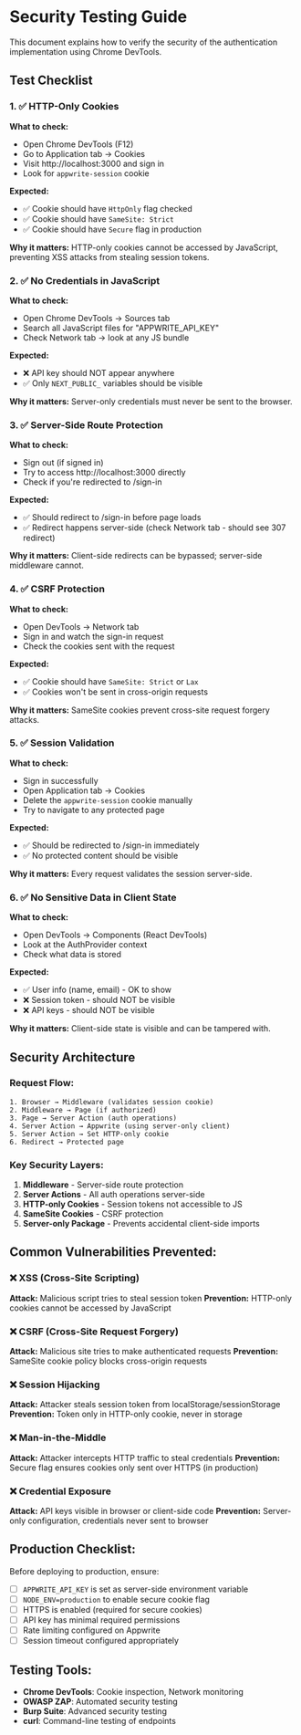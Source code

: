 # Security Testing Guide

This document explains how to verify the security of the authentication implementation using Chrome DevTools.

## Test Checklist

### 1. ✅ HTTP-Only Cookies
**What to check:**
- Open Chrome DevTools (F12)
- Go to Application tab → Cookies
- Visit http://localhost:3000 and sign in
- Look for `appwrite-session` cookie

**Expected:**
- ✅ Cookie should have `HttpOnly` flag checked
- ✅ Cookie should have `SameSite: Strict`
- ✅ Cookie should have `Secure` flag in production

**Why it matters:** HTTP-only cookies cannot be accessed by JavaScript, preventing XSS attacks from stealing session tokens.

### 2. ✅ No Credentials in JavaScript
**What to check:**
- Open Chrome DevTools → Sources tab
- Search all JavaScript files for "APPWRITE_API_KEY"
- Check Network tab → look at any JS bundle

**Expected:**
- ❌ API key should NOT appear anywhere
- ✅ Only `NEXT_PUBLIC_` variables should be visible

**Why it matters:** Server-only credentials must never be sent to the browser.

### 3. ✅ Server-Side Route Protection
**What to check:**
- Sign out (if signed in)
- Try to access http://localhost:3000 directly
- Check if you're redirected to /sign-in

**Expected:**
- ✅ Should redirect to /sign-in before page loads
- ✅ Redirect happens server-side (check Network tab - should see 307 redirect)

**Why it matters:** Client-side redirects can be bypassed; server-side middleware cannot.

### 4. ✅ CSRF Protection
**What to check:**
- Open DevTools → Network tab
- Sign in and watch the sign-in request
- Check the cookies sent with the request

**Expected:**
- ✅ Cookie should have `SameSite: Strict` or `Lax`
- ✅ Cookies won't be sent in cross-origin requests

**Why it matters:** SameSite cookies prevent cross-site request forgery attacks.

### 5. ✅ Session Validation
**What to check:**
- Sign in successfully
- Open Application tab → Cookies
- Delete the `appwrite-session` cookie manually
- Try to navigate to any protected page

**Expected:**
- ✅ Should be redirected to /sign-in immediately
- ✅ No protected content should be visible

**Why it matters:** Every request validates the session server-side.

### 6. ✅ No Sensitive Data in Client State
**What to check:**
- Open DevTools → Components (React DevTools)
- Look at the AuthProvider context
- Check what data is stored

**Expected:**
- ✅ User info (name, email) - OK to show
- ❌ Session token - should NOT be visible
- ❌ API keys - should NOT be visible

**Why it matters:** Client-side state is visible and can be tampered with.

## Security Architecture

### Request Flow:
```
1. Browser → Middleware (validates session cookie)
2. Middleware → Page (if authorized)
3. Page → Server Action (auth operations)
4. Server Action → Appwrite (using server-only client)
5. Server Action → Set HTTP-only cookie
6. Redirect → Protected page
```

### Key Security Layers:
1. **Middleware** - Server-side route protection
2. **Server Actions** - All auth operations server-side
3. **HTTP-only Cookies** - Session tokens not accessible to JS
4. **SameSite Cookies** - CSRF protection
5. **Server-only Package** - Prevents accidental client-side imports

## Common Vulnerabilities Prevented:

### ❌ XSS (Cross-Site Scripting)
**Attack:** Malicious script tries to steal session token
**Prevention:** HTTP-only cookies cannot be accessed by JavaScript

### ❌ CSRF (Cross-Site Request Forgery)
**Attack:** Malicious site tries to make authenticated requests
**Prevention:** SameSite cookie policy blocks cross-origin requests

### ❌ Session Hijacking
**Attack:** Attacker steals session token from localStorage/sessionStorage
**Prevention:** Token only in HTTP-only cookie, never in storage

### ❌ Man-in-the-Middle
**Attack:** Attacker intercepts HTTP traffic to steal credentials
**Prevention:** Secure flag ensures cookies only sent over HTTPS (in production)

### ❌ Credential Exposure
**Attack:** API keys visible in browser or client-side code
**Prevention:** Server-only configuration, credentials never sent to browser

## Production Checklist:

Before deploying to production, ensure:
- [ ] `APPWRITE_API_KEY` is set as server-side environment variable
- [ ] `NODE_ENV=production` to enable secure cookie flag
- [ ] HTTPS is enabled (required for secure cookies)
- [ ] API key has minimal required permissions
- [ ] Rate limiting configured on Appwrite
- [ ] Session timeout configured appropriately

## Testing Tools:

- **Chrome DevTools**: Cookie inspection, Network monitoring
- **OWASP ZAP**: Automated security testing
- **Burp Suite**: Advanced security testing
- **curl**: Command-line testing of endpoints
